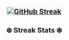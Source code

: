 
<p align="center">
 <h3 align="center">  
   
   [![GitHub Streak](https://github-readme-streak-stats-flame-seven.vercel.app?user=Tozzettini&theme=iceberg)](https://git.io/streak-stats) 
   
   </h3>
  <h3 align="center"> ❄️  Streak Stats ❄️  </h3>
</p> 
<br>
